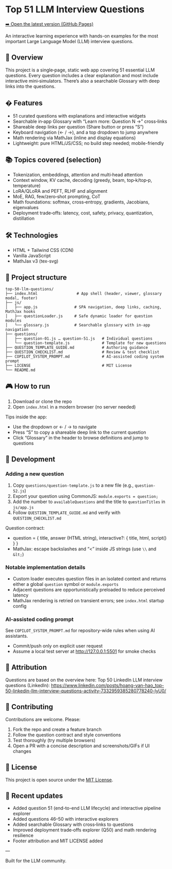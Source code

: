 # Top 51 LLM Interview Questions

[➡️ Open the latest version (GitHub Pages)](https://pondevelopment.github.io/llm-training/#question-1)


An interactive learning experience with hands-on examples for the most important Large Language Model (LLM) interview questions.

## 🎯 Overview

This project is a single‑page, static web app covering 51 essential LLM questions. Every question includes a clear explanation and most include interactive mini‑simulators. There’s also a searchable Glossary with deep links into the questions.

## � Features

- 51 curated questions with explanations and interactive widgets
- Searchable in‑app Glossary with “Learn more: Question N →” cross‑links
- Shareable deep links per question (Share button or press “S”)
- Keyboard navigation (← / →), and a top dropdown to jump anywhere
- Math rendering via MathJax (inline and display equations)
- Lightweight: pure HTML/JS/CSS; no build step needed; mobile-friendly

## 📚 Topics covered (selection)

- Tokenization, embeddings, attention and multi‑head attention
- Context window, KV cache, decoding (greedy, beam, top‑k/top‑p, temperature)
- LoRA/QLoRA and PEFT, RLHF and alignment
- MoE, RAG, few/zero‑shot prompting, CoT
- Math foundations: softmax, cross‑entropy, gradients, Jacobians, eigenvalues
- Deployment trade‑offs: latency, cost, safety, privacy, quantization, distillation

## 🛠️ Technologies

- HTML + Tailwind CSS (CDN)
- Vanilla JavaScript
- MathJax v3 (tex-svg)

## 📁 Project structure

```text
top-50-llm-questions/
├── index.html                 # App shell (header, viewer, glossary modal, footer)
├── js/
│   ├── app.js                # SPA navigation, deep links, caching, MathJax hooks
│   ├── questionLoader.js     # Safe dynamic loader for question modules
│   └── glossary.js           # Searchable glossary with in‑app navigation
├── questions/
│   ├── question-01.js … question-51.js   # Individual questions
│   └── question-template.js              # Template for new questions
├── QUESTION_TEMPLATE_GUIDE.md            # Authoring guidance
├── QUESTION_CHECKLIST.md                 # Review & test checklist
├── COPILOT_SYSTEM_PROMPT.md              # AI-assisted coding system prompt
├── LICENSE                               # MIT License
└── README.md
```

## 🎮 How to run

1) Download or clone the repo
2) Open `index.html` in a modern browser (no server needed)

Tips inside the app:

- Use the dropdown or ← / → to navigate
- Press “S” to copy a shareable deep link to the current question
- Click “Glossary” in the header to browse definitions and jump to questions


## 🔧 Development

### Adding a new question

1. Copy `questions/question-template.js` to a new file (e.g., `question-52.js`)
2. Export your question using CommonJS: `module.exports = question;`
3. Add the number to `availableQuestions` and the title to `questionTitles` in `js/app.js`
4. Follow `QUESTION_TEMPLATE_GUIDE.md` and verify with `QUESTION_CHECKLIST.md`

Question contract:

- question = { title, answer (HTML string), interactive?: { title, html, script() } }
- MathJax: escape backslashes and “<” inside JS strings (use `\\` and `&lt;`)


### Notable implementation details

- Custom loader executes question files in an isolated context and returns either a global `question` symbol or `module.exports`
- Adjacent questions are opportunistically preloaded to reduce perceived latency
- MathJax rendering is retried on transient errors; see `index.html` startup config

### AI-assisted coding prompt

See `COPILOT_SYSTEM_PROMPT.md` for repository-wide rules when using AI assistants.

- Commit/push only on explicit user request
- Assume a local test server at <http://127.0.0.1:5501> for smoke checks


## 📎 Attribution

Questions are based on the overview here:
Top 50 LinkedIn LLM interview questions (LinkedIn):
<https://www.linkedin.com/posts/hoang-van-hao_top-50-linkedin-llm-interview-questions-activity-7332959385280778240-lyU0/>

## 🤝 Contributing

Contributions are welcome. Please:

1) Fork the repo and create a feature branch
2) Follow the question contract and style conventions
3) Test thoroughly (try multiple browsers)
4) Open a PR with a concise description and screenshots/GIFs if UI changes


## 📝 License

This project is open source under the [MIT License](LICENSE).

## 🔄 Recent updates

- Added question 51 (end-to-end LLM lifecycle) and interactive pipeline explorer
- Added questions 46–50 with interactive explorers
- Added searchable Glossary with cross‑links to questions
- Improved deployment trade‑offs explorer (Q50) and math rendering resilience
- Footer attribution and MIT LICENSE added

—

Built for the LLM community.
